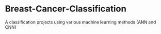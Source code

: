 # Breast-Cancer-Classification

A classification projects using various machine learning methods (ANN and CNN)
